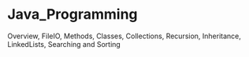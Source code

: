 # Java_Programming
Overview, FileIO, Methods, Classes, Collections, Recursion, Inheritance, LinkedLists, Searching and Sorting
